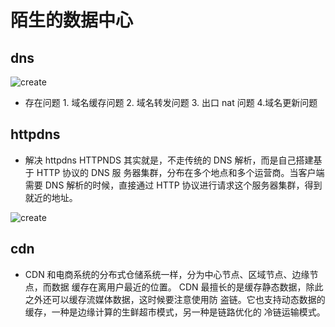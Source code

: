 # 陌生的数据中心

## dns

![create](/Occam-s-Razor.github.io/dns.jpg)

- 存在问题 1. 域名缓存问题 2. 域名转发问题 3. 出口 nat 问题 4.域名更新问题

## httpdns

- 解决 httpdns HTTPNDS 其实就是，不走传统的 DNS 解析，而是自己搭建基于 HTTP 协议的 DNS 服 务器集群，分布在多个地点和多个运营商。当客户端需要 DNS 解析的时候，直接通过 HTTP 协议进行请求这个服务器集群，得到就近的地址。

![create](/Occam-s-Razor.github.io/httpdns.jpg)

## cdn

- CDN 和电商系统的分布式仓储系统一样，分为中心节点、区域节点、边缘节点，而数据 缓存在离用户最近的位置。 CDN 最擅长的是缓存静态数据，除此之外还可以缓存流媒体数据，这时候要注意使用防 盗链。它也支持动态数据的缓存，一种是边缘计算的生鲜超市模式，另一种是链路优化的 冷链运输模式。
